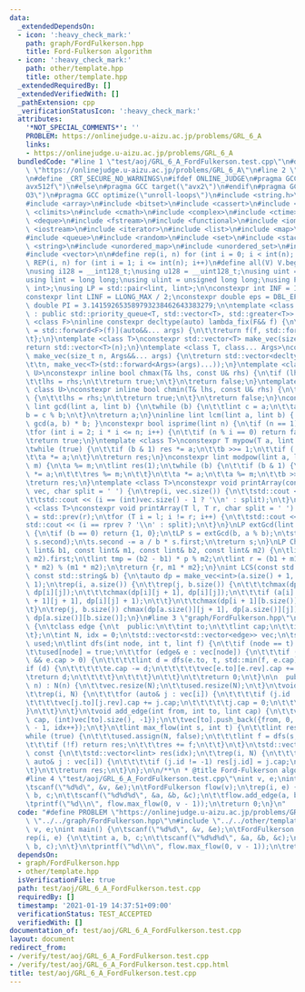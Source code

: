 ```yaml
---
data:
  _extendedDependsOn:
  - icon: ':heavy_check_mark:'
    path: graph/FordFulkerson.hpp
    title: Ford-Fulkerson algorithm
  - icon: ':heavy_check_mark:'
    path: other/template.hpp
    title: other/template.hpp
  _extendedRequiredBy: []
  _extendedVerifiedWith: []
  _pathExtension: cpp
  _verificationStatusIcon: ':heavy_check_mark:'
  attributes:
    '*NOT_SPECIAL_COMMENTS*': ''
    PROBLEM: https://onlinejudge.u-aizu.ac.jp/problems/GRL_6_A
    links:
    - https://onlinejudge.u-aizu.ac.jp/problems/GRL_6_A
  bundledCode: "#line 1 \"test/aoj/GRL_6_A_FordFulkerson.test.cpp\"\n#define PROBLEM\
    \ \"https://onlinejudge.u-aizu.ac.jp/problems/GRL_6_A\"\n#line 2 \"other/template.hpp\"\
    \n#define _CRT_SECURE_NO_WARNINGS\n#ifdef ONLINE_JUDGE\n#pragma GCC target(\"\
    avx512f\")\n#else\n#pragma GCC target(\"avx2\")\n#endif\n#pragma GCC optimize(\"\
    O3\")\n#pragma GCC optimize(\"unroll-loops\")\n#include <string.h>\n#include <algorithm>\n\
    #include <array>\n#include <bitset>\n#include <cassert>\n#include <cfloat>\n#include\
    \ <climits>\n#include <cmath>\n#include <complex>\n#include <ctime>\n#include\
    \ <deque>\n#include <fstream>\n#include <functional>\n#include <iomanip>\n#include\
    \ <iostream>\n#include <iterator>\n#include <list>\n#include <map>\n#include <memory>\n\
    #include <queue>\n#include <random>\n#include <set>\n#include <stack>\n#include\
    \ <string>\n#include <unordered_map>\n#include <unordered_set>\n#include <utility>\n\
    #include <vector>\n\n#define rep(i, n) for (int i = 0; i < int(n); i++)\n#define\
    \ REP(i, n) for (int i = 1; i <= int(n); i++)\n#define all(V) V.begin(), V.end()\n\
    \nusing i128 = __int128_t;\nusing u128 = __uint128_t;\nusing uint = unsigned int;\n\
    using lint = long long;\nusing ulint = unsigned long long;\nusing P = std::pair<int,\
    \ int>;\nusing LP = std::pair<lint, lint>;\n\nconstexpr int INF = INT_MAX / 2;\n\
    constexpr lint LINF = LLONG_MAX / 2;\nconstexpr double eps = DBL_EPSILON;\nconstexpr\
    \ double PI = 3.141592653589793238462643383279;\n\ntemplate <class T>\nclass prique\
    \ : public std::priority_queue<T, std::vector<T>, std::greater<T>> {\n};\ntemplate\
    \ <class F>\ninline constexpr decltype(auto) lambda_fix(F&& f) {\n\treturn [f\
    \ = std::forward<F>(f)](auto&&... args) {\n\t\treturn f(f, std::forward<decltype(args)>(args)...);\n\
    \t};\n}\ntemplate <class T>\nconstexpr std::vector<T> make_vec(size_t n) {\n\t\
    return std::vector<T>(n);\n}\ntemplate <class T, class... Args>\nconstexpr auto\
    \ make_vec(size_t n, Args&&... args) {\n\treturn std::vector<decltype(make_vec<T>(args...))>(\n\
    \t\tn, make_vec<T>(std::forward<Args>(args)...));\n}\ntemplate <class T, class\
    \ U>\nconstexpr inline bool chmax(T& lhs, const U& rhs) {\n\tif (lhs < rhs) {\n\
    \t\tlhs = rhs;\n\t\treturn true;\n\t}\n\treturn false;\n}\ntemplate <class T,\
    \ class U>\nconstexpr inline bool chmin(T& lhs, const U& rhs) {\n\tif (lhs > rhs)\
    \ {\n\t\tlhs = rhs;\n\t\treturn true;\n\t}\n\treturn false;\n}\nconstexpr inline\
    \ lint gcd(lint a, lint b) {\n\twhile (b) {\n\t\tlint c = a;\n\t\ta = b;\n\t\t\
    b = c % b;\n\t}\n\treturn a;\n}\ninline lint lcm(lint a, lint b) { return a /\
    \ gcd(a, b) * b; }\nconstexpr bool isprime(lint n) {\n\tif (n == 1) return false;\n\
    \tfor (int i = 2; i * i <= n; i++) {\n\t\tif (n % i == 0) return false;\n\t}\n\
    \treturn true;\n}\ntemplate <class T>\nconstexpr T mypow(T a, lint b) {\n\tT res(1);\n\
    \twhile (true) {\n\t\tif (b & 1) res *= a;\n\t\tb >>= 1;\n\t\tif (!b) break;\n\
    \t\ta *= a;\n\t}\n\treturn res;\n}\nconstexpr lint modpow(lint a, lint b, lint\
    \ m) {\n\ta %= m;\n\tlint res(1);\n\twhile (b) {\n\t\tif (b & 1) {\n\t\t\tres\
    \ *= a;\n\t\t\tres %= m;\n\t\t}\n\t\ta *= a;\n\t\ta %= m;\n\t\tb >>= 1;\n\t}\n\
    \treturn res;\n}\ntemplate <class T>\nconstexpr void printArray(const std::vector<T>&\
    \ vec, char split = ' ') {\n\trep(i, vec.size()) {\n\t\tstd::cout << vec[i];\n\
    \t\tstd::cout << (i == (int)vec.size() - 1 ? '\\n' : split);\n\t}\n}\ntemplate\
    \ <class T>\nconstexpr void printArray(T l, T r, char split = ' ') {\n\tT rprev\
    \ = std::prev(r);\n\tfor (T i = l; i != r; i++) {\n\t\tstd::cout << *i;\n\t\t\
    std::cout << (i == rprev ? '\\n' : split);\n\t}\n}\nLP extGcd(lint a, lint b)\
    \ {\n\tif (b == 0) return {1, 0};\n\tLP s = extGcd(b, a % b);\n\tstd::swap(s.first,\
    \ s.second);\n\ts.second -= a / b * s.first;\n\treturn s;\n}\nLP ChineseRem(const\
    \ lint& b1, const lint& m1, const lint& b2, const lint& m2) {\n\tlint p = extGcd(m1,\
    \ m2).first;\n\tlint tmp = (b2 - b1) * p % m2;\n\tlint r = (b1 + m1 * tmp + m1\
    \ * m2) % (m1 * m2);\n\treturn {r, m1 * m2};\n}\nint LCS(const std::string& a,\
    \ const std::string& b) {\n\tauto dp = make_vec<int>(a.size() + 1, b.size() +\
    \ 1);\n\trep(i, a.size()) {\n\t\trep(j, b.size()) {\n\t\t\tchmax(dp[i + 1][j],\
    \ dp[i][j]);\n\t\t\tchmax(dp[i][j + 1], dp[i][j]);\n\t\t\tif (a[i] == b[j]) chmax(dp[i\
    \ + 1][j + 1], dp[i][j] + 1);\n\t\t}\n\t\tchmax(dp[i + 1][b.size()], dp[i][b.size()]);\n\
    \t}\n\trep(j, b.size()) chmax(dp[a.size()][j + 1], dp[a.size()][j]);\n\treturn\
    \ dp[a.size()][b.size()];\n}\n#line 3 \"graph/FordFulkerson.hpp\"\nclass FordFulkerson\
    \ {\n\tclass edge {\n\t  public:\n\t\tint to;\n\t\tlint cap;\n\t\tint rev, id;\n\
    \t};\n\tint N, idx = 0;\n\tstd::vector<std::vector<edge>> vec;\n\tstd::vector<bool>\
    \ used;\n\tlint dfs(int node, int t, lint f) {\n\t\tif (node == t) return f;\n\
    \t\tused[node] = true;\n\t\tfor (edge& e : vec[node]) {\n\t\t\tif (!used[e.to]\
    \ && e.cap > 0) {\n\t\t\t\tlint d = dfs(e.to, t, std::min(f, e.cap));\n\t\t\t\t\
    if (d) {\n\t\t\t\t\te.cap -= d;\n\t\t\t\t\tvec[e.to][e.rev].cap += d;\n\t\t\t\t\
    \treturn d;\n\t\t\t\t}\n\t\t\t}\n\t\t}\n\t\treturn 0;\n\t}\n\n  public:\n\tFordFulkerson(int\
    \ n) : N(n) {\n\t\tvec.resize(N);\n\t\tused.resize(N);\n\t}\n\tvoid reset() {\n\
    \t\trep(i, N) {\n\t\t\tfor (auto& j : vec[i]) {\n\t\t\t\tif (j.id != -1) {\n\t\
    \t\t\t\tvec[j.to][j.rev].cap += j.cap;\n\t\t\t\t\tj.cap = 0;\n\t\t\t\t}\n\t\t\t\
    }\n\t\t}\n\t}\n\tvoid add_edge(int from, int to, lint cap) {\n\t\tvec[from].push_back({to,\
    \ cap, (int)vec[to].size(), -1});\n\t\tvec[to].push_back({from, 0, (int)vec[from].size()\
    \ - 1, idx++});\n\t}\n\tlint max_flow(int s, int t) {\n\t\tlint res = 0;\n\t\t\
    while (true) {\n\t\t\tused.assign(N, false);\n\t\t\tlint f = dfs(s, t, LINF);\n\
    \t\t\tif (!f) return res;\n\t\t\tres += f;\n\t\t}\n\t}\n\tstd::vector<lint> restore()\
    \ const {\n\t\tstd::vector<lint> res(idx);\n\t\trep(i, N) {\n\t\t\tfor (const\
    \ auto& j : vec[i]) {\n\t\t\t\tif (j.id != -1) res[j.id] = j.cap;\n\t\t\t}\n\t\
    \t}\n\t\treturn res;\n\t}\n};\n\n/**\n * @title Ford-Fulkerson algorithm\n */\n\
    #line 4 \"test/aoj/GRL_6_A_FordFulkerson.test.cpp\"\nint v, e;\nint main() {\n\
    \tscanf(\"%d%d\", &v, &e);\n\tFordFulkerson flow(v);\n\trep(i, e) {\n\t\tint a,\
    \ b, c;\n\t\tscanf(\"%d%d%d\", &a, &b, &c);\n\t\tflow.add_edge(a, b, c);\n\t}\n\
    \tprintf(\"%d\\n\", flow.max_flow(0, v - 1));\n\treturn 0;\n}\n"
  code: "#define PROBLEM \"https://onlinejudge.u-aizu.ac.jp/problems/GRL_6_A\"\n#include\
    \ \"../../graph/FordFulkerson.hpp\"\n#include \"../../other/template.hpp\"\nint\
    \ v, e;\nint main() {\n\tscanf(\"%d%d\", &v, &e);\n\tFordFulkerson flow(v);\n\t\
    rep(i, e) {\n\t\tint a, b, c;\n\t\tscanf(\"%d%d%d\", &a, &b, &c);\n\t\tflow.add_edge(a,\
    \ b, c);\n\t}\n\tprintf(\"%d\\n\", flow.max_flow(0, v - 1));\n\treturn 0;\n}"
  dependsOn:
  - graph/FordFulkerson.hpp
  - other/template.hpp
  isVerificationFile: true
  path: test/aoj/GRL_6_A_FordFulkerson.test.cpp
  requiredBy: []
  timestamp: '2021-01-19 14:37:51+09:00'
  verificationStatus: TEST_ACCEPTED
  verifiedWith: []
documentation_of: test/aoj/GRL_6_A_FordFulkerson.test.cpp
layout: document
redirect_from:
- /verify/test/aoj/GRL_6_A_FordFulkerson.test.cpp
- /verify/test/aoj/GRL_6_A_FordFulkerson.test.cpp.html
title: test/aoj/GRL_6_A_FordFulkerson.test.cpp
---
```

